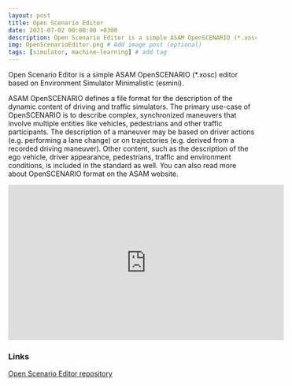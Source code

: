 ```yaml
---
layout: post
title: Open Scenario Editor
date: 2021-07-02 00:00:00 +0300
description: Open Scenario Editor is a simple ASAM OpenSCENARIO (*.xosc) editor based on Environment Simulator Minimalistic (esmini).
img: OpenScenarioEditor.png # Add image post (optional)
tags: [simulator, machine-learning] # add tag
---
```


Open Scenario Editor is a simple ASAM OpenSCENARIO (*.xosc) editor based on Environment Simulator Minimalistic (esmini).

ASAM OpenSCENARIO defines a file format for the description of the dynamic content of driving and traffic simulators. The primary use-case of OpenSCENARIO is to describe complex, synchronized maneuvers that involve multiple entities like vehicles, pedestrians and other traffic participants. The description of a maneuver may be based on driver actions (e.g. performing a lane change) or on trajectories (e.g. derived from a recorded driving maneuver). Other content, such as the description of the ego vehicle, driver appearance, pedestrians, traffic and environment conditions, is included in the standard as well. You can also read more about OpenSCENARIO format on the ASAM website.

<iframe width="560" height="315" src="https://www.youtube.com/embed/XvoPWt66IqI" title="YouTube video player" frameborder="0" allow="accelerometer; autoplay; clipboard-write; encrypted-media; gyroscope; picture-in-picture" allowfullscreen></iframe>

### Links

[Open Scenario Editor repository](https://github.com/ebadi/OpenScenarioEditor)
